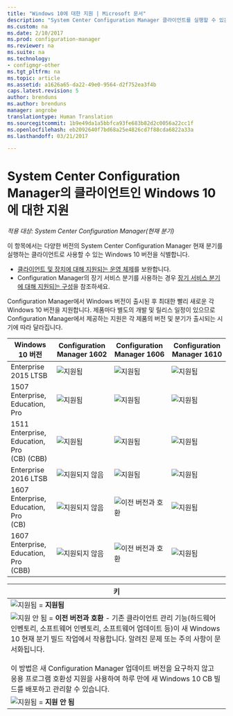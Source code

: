 ```yaml
---
title: "Windows 10에 대한 지원 | Microsoft 문서"
description: "System Center Configuration Manager 클라이언트를 실행할 수 있는 Windows 10 버전을 알아봅니다."
ms.custom: na
ms.date: 2/10/2017
ms.prod: configuration-manager
ms.reviewer: na
ms.suite: na
ms.technology:
- configmgr-other
ms.tgt_pltfrm: na
ms.topic: article
ms.assetid: a1626a65-da22-49e0-9564-d2f752ea3f4b
caps.latest.revision: 5
author: brenduns
ms.author: brenduns
manager: angrobe
translationtype: Human Translation
ms.sourcegitcommit: 1b9e49da1a5bbfca93fe683b82d2c0056a22cc1f
ms.openlocfilehash: eb2092640f7bd68a25e4826cd7f88cda6822a33a
ms.lasthandoff: 03/21/2017

---
```

# <a name="support-for-windows-10-as-a-client-of-system-center-configuration-manager"></a>System Center Configuration Manager의 클라이언트인 Windows 10에 대한 지원

*적용 대상: System Center Configuration Manager(현재 분기)*


 이 항목에서는 다양한 버전의 System Center Configuration Manager 현재 분기를 실행하는 클라이언트로 사용할 수 있는 Windows 10 버전을 식별합니다.

- [클라이언트 및 장치에 대해 지원되는 운영 체제](/sccm/core/plan-design/configs/supported-operating-systems-for-clients-and-devices)를 보완합니다.
- Configuration Manager의 장기 서비스 분기를 사용하는 경우 [장기 서비스 분기에 대해 지원되는 구성](/sccm/core/understand/supported-configurations-for-ltsb)을 참조하세요.

Configuration Manager에서 Windows 버전이 출시된 후 최대한 빨리 새로운 각 Windows 10 버전을 지원합니다. 제품마다 별도의 개발 및 릴리스 일정이 있으므로 Configuration Manager에서 제공하는 지원은 각 제품의 버전 및 분기가 출시되는 시기에 따라 달라집니다.  



|Windows 10 버전 |Configuration Manager 1602|Configuration Manager 1606|Configuration Manager 1610|
|---------------------|-----|-----|-----|
|Enterprise 2015 LTSB |![지원됨](media/green_check.png) |![지원됨](media/green_check.png) |![지원됨](media/green_check.png) |
|1507 <br />Enterprise, Education, Pro | ![지원됨](media/green_check.png)| ![지원됨](media/green_check.png)|![지원됨](media/green_check.png) |
|1511 <br />Enterprise, Education, Pro <br />(CB) (CBB) |![지원됨](media/green_check.png) |![지원됨](media/green_check.png) |![지원됨](media/green_check.png) |
|Enterprise 2016 LTSB    |![지원되지 않음](media/Red_X.png) |![지원됨](media/green_check.png) | ![지원됨](media/green_check.png)|
|1607 <br />Enterprise, Education, Pro<br /> (CB)    |![지원되지 않음](media/Red_X.png) |![이전 버전과 호환](media/blue_compat.png) |![지원됨](media/green_check.png) |
|1607 <br />Enterprise, Education, Pro <br />(CBB)    |![지원되지 않음](media/Red_X.png) |![이전 버전과 호환](media/Red_X.png) |![지원됨](media/green_check.png) |


|키|
|--|
|![지원됨](media/green_check.png) = **지원됨**  |
|![지원 안 됨](media/blue_compat.png)  = **이전 버전과 호환** - 기존 클라이언트 관리 기능(하드웨어 인벤토리, 소프트웨어 인벤토리, 소프트웨어 업데이트 등)이 새 Windows 10 현재 분기 빌드 작업에서 작용합니다. 알려진 문제 또는 주의 사항이 문서화됩니다. <br><br>이 방법은 새 Configuration Manager 업데이트 버전을 요구하지 않고 응용 프로그램 호환성 지원을 사용하여 하루 만에 새 Windows 10 CB 빌드를 배포하고 관리할 수 있습니다. |
|![지원됨](media/Red_X.png) = **지원 안 됨**|

